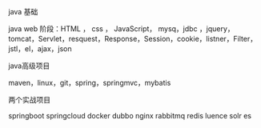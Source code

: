 java 基础

java web 阶段：HTML ， css ， JavaScript， mysq，jdbc ，jquery，tomcat，Servlet，resquest，Response，Session，cookie，listner，Filter，jstl，el，ajax，json



java高级项目

maven，linux，git，spring，springmvc，mybatis



两个实战项目

springboot springcloud docker dubbo nginx rabbitmq redis luence solr es